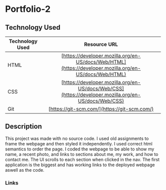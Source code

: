 # Portfolio-2

## Technology Used 

| Technology Used         | Resource URL           | 
| ------------- |:-------------:| 
| HTML    | [https://developer.mozilla.org/en-US/docs/Web/HTML](https://developer.mozilla.org/en-US/docs/Web/HTML) | 
| CSS     | [https://developer.mozilla.org/en-US/docs/Web/CSS](https://developer.mozilla.org/en-US/docs/Web/CSS)      |   
| Git | [https://git-scm.com/](https://git-scm.com/)     |    

## Description 
This project was made with no source code. I used old assignments to frame the webpage and then styled it independently. I used correct html semantics to order the page. I coded the webpage to be able to show my name, a recent photo, and links to sections about me, my work, and how to contact me. The UI scrolls to each section when clicked in the nav. The first application is the biggest and has working links to the deployed webpage aswell as the code.

### Links